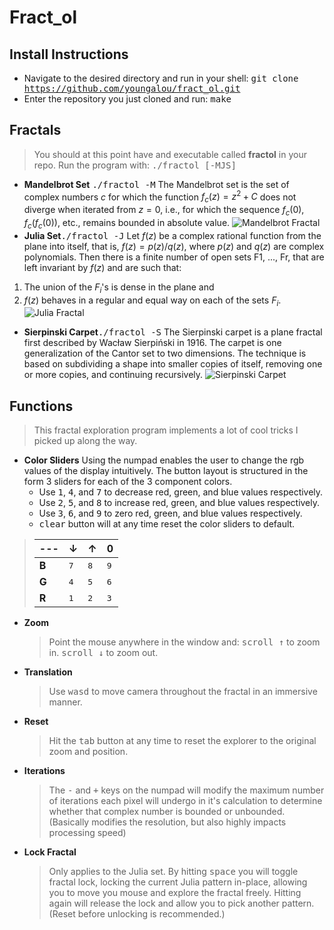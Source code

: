 **Fract_ol**
=======

## Install Instructions
- <i class="icon-folder-open"></i> Navigate to the desired directory and run in your shell:
<kbd>git clone https://github.com/youngalou/fract_ol.git</kbd>
- <i class="icon-folder-open"></i> Enter the repository you just cloned and run:
<kbd>make</kbd>

## Fractals
> You should at this point have and executable called **fractol** in your repo.
Run the program with: <kbd>./fractol [-MJS]</kbd>
- **Mandelbrot Set** <kbd>./fractol -M</kbd>
The Mandelbrot set is the set of complex numbers $c$ for which the function $f_c(z) = z^2 + C$ does not diverge when iterated from $z = 0$, i.e., for which the sequence $f_c(0)$, $f_c(f_c(0))$, etc., remains bounded in absolute value.
![Mandelbrot Fractal](http://www.fractalposter.com/images/mandelbrot_set_02_969_720_480.jpg)
- **Julia Set**<kbd>./fractol -J</kbd>
Let $f(z)$ be a complex rational function from the plane into itself, that is, $f(z) = p(z)/q(z)$, where $p(z)$ and $q(z)$ are complex polynomials. Then there is a finite number of open sets F1, ..., Fr, that are left invariant by $f(z)$ and are such that:
1. The union of the $F_i$'s is dense in the plane and
2. $f(z)$ behaves in a regular and equal way on each of the sets $F_i$.
![Julia Fractal](http://nuclear.mutantstargoat.com/articles/sdr_fract/julia_dust_big.png)
- **Sierpinski Carpet**<kbd>./fractol -S</kbd>
The Sierpinski carpet is a plane fractal first described by Wacław Sierpiński in 1916. The carpet is one generalization of the Cantor set to two dimensions. The technique is based on subdividing a shape into smaller copies of itself, removing one or more copies, and continuing recursively.
![Sierpinski Carpet](http://paulbourke.net/fractals/carpet/hadamard.gif)

## Functions
> This fractal exploration program implements a lot of cool tricks I picked up along the way.
- **Color Sliders**
Using the numpad enables the user to change the rgb values of the display intuitively. The button layout is structured in the form 3 sliders for each of the 3 component colors.
	- Use <kbd>1</kbd>, <kbd>4</kbd>, and <kbd>7</kbd> to decrease red, green, and blue values respectively.
	- Use <kbd>2</kbd>, <kbd>5</kbd>, and <kbd>8</kbd> to increase red, green, and blue values respectively.
	- Use <kbd>3</kbd>, <kbd>6</kbd>, and <kbd>9</kbd> to zero red, green, and blue values respectively.
	- <kbd>clear</kbd> button will at any time reset the color sliders to default.
	
> --- | &darr; | &uarr; | 0
> --- | --- | --- | ---
> **B** | <kbd>7</kbd> | <kbd>8</kbd> | <kbd>9</kbd>
> **G** | <kbd>4</kbd> | <kbd>5</kbd> | <kbd>6</kbd>
> **R** | <kbd>1</kbd> | <kbd>2</kbd> | <kbd>3</kbd>

- **Zoom**
	>Point the mouse anywhere in the window and:
	<kbd>scroll &uarr;</kbd> to zoom in.
	<kbd>scroll &darr;</kbd> to zoom out.

- **Translation**
	>Use <kbd>w</kbd><kbd>a</kbd><kbd>s</kbd><kbd>d</kbd> to move camera throughout the fractal in an immersive manner.

- **Reset**
	>Hit the <kbd>tab</kbd> button at any time to reset the explorer to the original zoom and position.

- **Iterations**
	>The <kbd>-</kbd> and <kbd>+</kbd> keys on the numpad will modify the maximum number of iterations each pixel will undergo in it's calculation to determine whether that complex number is bounded or unbounded. (Basically modifies the resolution, but also highly impacts processing speed)

- **Lock Fractal**
	>Only applies to the Julia set. By hitting <kbd>space</kbd> you will toggle fractal lock, locking the current Julia pattern in-place, allowing you to move you mouse and explore the fractal freely. Hitting again will release the lock and allow you to pick another pattern. (Reset before unlocking is recommended.)
